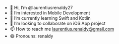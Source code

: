 - 👋 Hi, I’m @laurentiusrenaldy27
- 👀 I’m interested in Mobile Development
- 🌱 I’m currently learning Swift and Kotlin
- 💞️ I’m looking to collaborate on iOS App project
- 📫 How to reach me laurentius.renaldy@gmail.com
- 😄 Pronouns: renaldy

<!---
laurentiusrenaldy27/laurentiusrenaldy27 is a ✨ special ✨ repository because its `README.md` (this file) appears on your GitHub profile.
You can click the Preview link to take a look at your changes.
--->
